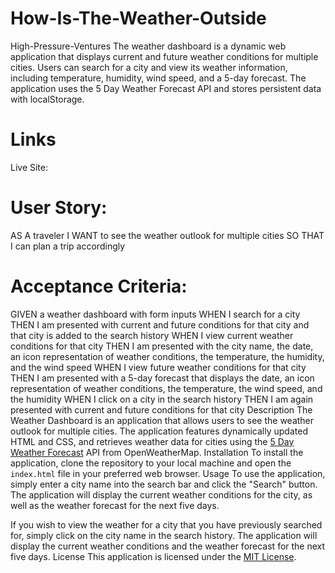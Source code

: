 # How-Is-The-Weather-Outside
High-Pressure-Ventures
The weather dashboard is a dynamic web application that displays current and future weather conditions for multiple cities. Users can search for a city and view its weather information, including temperature, humidity, wind speed, and a 5-day forecast. The application uses the 5 Day Weather Forecast API and stores persistent data with localStorage.

# Links
Live Site: 
# User Story:
AS A traveler
I WANT to see the weather outlook for multiple cities
SO THAT I can plan a trip accordingly

# Acceptance Criteria:
GIVEN a weather dashboard with form inputs
WHEN I search for a city
THEN I am presented with current and future conditions for that city and that city is added to the search history
WHEN I view current weather conditions for that city
THEN I am presented with the city name, the date, an icon representation of weather conditions, the temperature, the humidity, and the wind speed
WHEN I view future weather conditions for that city
THEN I am presented with a 5-day forecast that displays the date, an icon representation of weather conditions, the temperature, the wind speed, and the humidity
WHEN I click on a city in the search history
THEN I am again presented with current and future conditions for that city
Description
The Weather Dashboard is an application that allows users to see the weather outlook for multiple cities. The application features dynamically updated HTML and CSS, and retrieves weather data for cities using the [5 Day Weather Forecast](https://openweathermap.org/forecast5) API from OpenWeatherMap.
Installation
To install the application, clone the repository to your local machine and open the `index.html` file in your preferred web browser.
Usage
To use the application, simply enter a city name into the search bar and click the "Search" button. The application will display the current weather conditions for the city, as well as the weather forecast for the next five days.

If you wish to view the weather for a city that you have previously searched for, simply click on the city name in the search history. The application will display the current weather conditions and the weather forecast for the next five days.
License
This application is licensed under the [MIT License](https://opensource.org/licenses/MIT).
